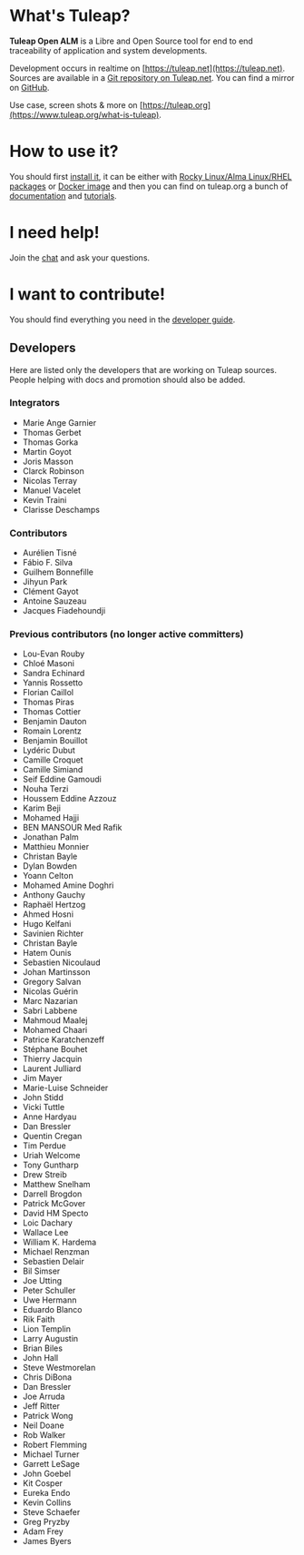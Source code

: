 # What's Tuleap?

**Tuleap Open ALM** is a Libre and Open Source tool for end to end traceability of application and system developments.

Development occurs in realtime on [https://tuleap.net](https://tuleap.net).
Sources are available in a [Git repository on Tuleap.net](https://tuleap.net/plugins/git/tuleap/tuleap/stable).
You can find a mirror on [GitHub](https://github.com/Enalean/tuleap).

Use case, screen shots & more on [https://tuleap.org](https://www.tuleap.org/what-is-tuleap).

# How to use it?


You should first [install it](https://docs.tuleap.org/install.html), it can be either with [Rocky Linux/Alma Linux/RHEL packages](https://docs.tuleap.org/installation-guide/step-by-step/introduction.html)
or [Docker image](https://docs.tuleap.org/installation-guide/docker/introduction.html) and then you can find on tuleap.org a
bunch of [documentation](https://docs.tuleap.org/) and [tutorials](https://www.tuleap.org/resources).

# I need help!

Join the [chat](https://chat.tuleap.org) and ask your questions.

# I want to contribute!

You should find everything you need in the [developer guide](./docs/README.md).

## Developers

Here are listed only the developers that are working on Tuleap sources. People helping with docs and promotion should also
be added.

### Integrators

* Marie Ange Garnier
* Thomas Gerbet
* Thomas Gorka
* Martin Goyot
* Joris Masson
* Clarck Robinson
* Nicolas Terray
* Manuel Vacelet
* Kevin Traini
* Clarisse Deschamps

### Contributors

* Aurélien Tisné
* Fábio F. Silva
* Guilhem Bonnefille
* Jihyun Park
* Clément Gayot
* Antoine Sauzeau
* Jacques Fiadehoundji

### Previous contributors (no longer active committers)

* Lou-Evan Rouby
* Chloé Masoni
* Sandra Echinard
* Yannis Rossetto
* Florian Caillol
* Thomas Piras
* Thomas Cottier
* Benjamin Dauton
* Romain Lorentz
* Benjamin Bouillot
* Lydéric Dubut
* Camille Croquet
* Camille Simiand
* Seif Eddine Gamoudi
* Nouha Terzi
* Houssem Eddine Azzouz
* Karim Beji
* Mohamed Hajji
* BEN MANSOUR Med Rafik
* Jonathan Palm
* Matthieu Monnier
* Christan Bayle
* Dylan Bowden
* Yoann Celton
* Mohamed Amine Doghri
* Anthony Gauchy
* Raphaël Hertzog
* Ahmed Hosni
* Hugo Kelfani
* Savinien Richter
* Christan Bayle
* Hatem Ounis
* Sebastien Nicoulaud
* Johan Martinsson
* Gregory Salvan
* Nicolas Guérin
* Marc Nazarian
* Sabri Labbene
* Mahmoud Maalej
* Mohamed Chaari
* Patrice Karatchenzeff
* Stéphane Bouhet
* Thierry Jacquin
* Laurent Julliard
* Jim Mayer
* Marie-Luise Schneider
* John Stidd
* Vicki Tuttle
* Anne Hardyau
* Dan Bressler
* Quentin Cregan
* Tim Perdue
* Uriah Welcome
* Tony Guntharp
* Drew Streib
* Matthew Snelham
* Darrell Brogdon
* Patrick McGover
* David HM Specto
* Loic Dachary
* Wallace Lee
* William K. Hardema
* Michael Renzman
* Sebastien Delair
* Bil Simser
* Joe Utting
* Peter Schuller
* Uwe Hermann
* Eduardo Blanco
* Rik Faith
* Lion Templin
* Larry Augustin
* Brian Biles
* John Hall
* Steve Westmorelan
* Chris DiBona
* Dan Bressler
* Joe Arruda
* Jeff Ritter
* Patrick Wong
* Neil Doane
* Rob Walker
* Robert Flemming
* Michael Turner
* Garrett LeSage
* John Goebel
* Kit Cosper
* Eureka Endo
* Kevin Collins
* Steve Schaefer
* Greg Pryzby
* Adam Frey
* James Byers

